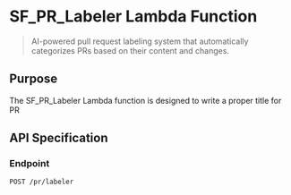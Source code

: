 # SF_PR_Labeler Lambda Function

> AI-powered pull request labeling system that automatically categorizes PRs based on their content and changes.

## Purpose

The SF_PR_Labeler Lambda function is designed to write a proper title for PR

## API Specification

### Endpoint
```
POST /pr/labeler
```
